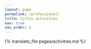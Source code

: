 ```yaml
---
layout: page
permalink: /professional/
title: titles.activities
nav: true
nav_order: 4
---
```


{% translate_file pages/activities.md %}

